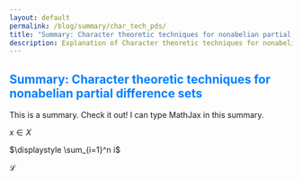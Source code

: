 ```yaml
---
layout: default
permalink: /blog/summary/char_tech_pds/
title: "Summary: Character theoretic techniques for nonabelian partial difference sets"
description: Explanation of Character theoretic techniques for nonabelian partial difference sets
---
```



## <span style="color: #007fff;"><strong>Summary: Character theoretic techniques for nonabelian partial difference sets</strong></span>

This is a summary. Check it out! I can type MathJax in this summary.

$x \in X$

$\displaystyle \sum_{i=1}^n i$

$\mathcal{L}$
